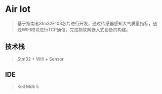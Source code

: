 # Air Iot

> 基于指南者Stm32F103芯片进行开发，通过传感器感知大气质量指标，通过WIFI模块进行TCP通信，完成物联网嵌入式设备的构建。

## 技术栈

> Stm32 + Wifi + Sensor

## IDE 

> Keil Mdk 5
